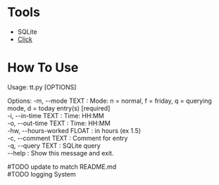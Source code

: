 # Tools
- SQLite 
- [Click](https://click.palletsprojects.com/en/8.1.x/)

# How To Use
Usage: tt.py [OPTIONS]

Options:
  -m, --mode TEXT            : Mode: n = normal, f = friday, q = querying mode,
                             d = today entry(s)  [required]  
  -i, --in-time TEXT         : Time: HH:MM  
  -o, --out-time TEXT        : Time: HH:MM  
  -hw, --hours-worked FLOAT  : in hours (ex 1.5)  
  -c, --comment TEXT         : Comment for entry  
  -q, --query TEXT           : SQLite query  
  --help                     : Show this message and exit.  

#TODO update to match README.md  
#TODO logging System  
